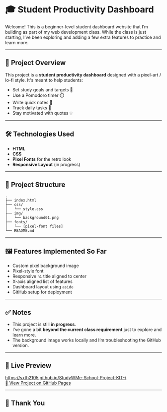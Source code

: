
# 🎓 Student Productivity Dashboard

Welcome! This is a beginner-level student dashboard website that I’m building as part of my web development class. While the class is just starting, I’ve been exploring and adding a few extra features to practice and learn more.

---

## 📌 Project Overview

This project is a **student productivity dashboard** designed with a pixel-art / lo-fi style. It's meant to help students:

- Set study goals and targets 🎯
- Use a Pomodoro timer ⏱️
- Write quick notes 📝
- Track daily tasks 🧾
- Stay motivated with quotes 💡

---

## 🛠️ Technologies Used

- **HTML**
- **CSS**
- **Pixel Fonts** for the retro look
- **Responsive Layout** (in progress)

---

## 📁 Project Structure

```
.
├── index.html
├── css/
│   └── style.css
├── img/
│   └── background01.png
├── fonts/
│   └── [pixel-font files]
└── README.md
```

---

## 🖼️ Features Implemented So Far

- Custom pixel background image
- Pixel-style font
- Responsive `h1` title aligned to center
- X-axis aligned list of features
- Dashboard layout using `aside`
- GitHub setup for deployment

---

## ✅ Notes

- This project is still **in progress**.
- I’ve gone a bit **beyond the current class requirement** just to explore and learn more.
- The background image works locally and I’m troubleshooting the GitHub version.

---

## 📌 Live Preview

https://sxth2105.github.io/StudyWMe-School-Project-KIT-/  
[🔗 View Project on GitHub Pages](#)

---

## 🙏 Thank You

